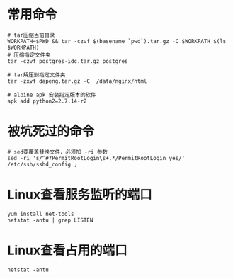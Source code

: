 # 常用命令

```
# tar压缩当前目录
WORKPATH=$PWD && tar -czvf $(basename `pwd`).tar.gz -C $WORKPATH $(ls $WORKPATH)
# 压缩指定文件夹
tar -czvf postgres-idc.tar.gz postgres

# tar解压到指定文件夹
tar -zxvf dapeng.tar.gz -C  /data/nginx/html

# alpine apk 安装指定版本的软件
apk add python2=2.7.14-r2
```

# 被坑死过的命令
```
# sed要覆盖替换文件，必须加 -ri 参数
sed -ri 's/^#?PermitRootLogin\s+.*/PermitRootLogin yes/' /etc/ssh/sshd_config ;
```

# Linux查看服务监听的端口
```
yum install net-tools
netstat -antu | grep LISTEN
```

# Linux查看占用的端口
```
netstat -antu
```